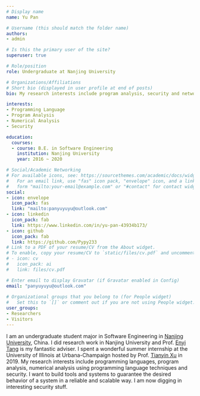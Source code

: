 ```yaml
---
# Display name
name: Yu Pan

# Username (this should match the folder name)
authors:
- admin

# Is this the primary user of the site?
superuser: true

# Role/position
role: Undergraduate at Nanjing University

# Organizations/Affiliations
# Short bio (displayed in user profile at end of posts)
bio: My research interests include program analysis, security and network.

interests:
- Programming Language
- Program Analysis
- Numerical Analysis
- Security

education:
  courses:
  - course: B.E. in Software Engineering
    institution: Nanjing University
    year: 2016 ~ 2020

# Social/Academic Networking
# For available icons, see: https://sourcethemes.com/academic/docs/widgets/#icons
#   For an email link, use "fas" icon pack, "envelope" icon, and a link in the
#   form "mailto:your-email@example.com" or "#contact" for contact widget.
social:
- icon: envelope
  icon_pack: fas
  link: "mailto:panyuyuyu@outlook.com"
- icon: linkedin
  icon_pack: fab
  link: https://www.linkedin.com/in/yu-pan-43934b173/
- icon: github
  icon_pack: fab
  link: https://github.com/Pypy233
# Link to a PDF of your resume/CV from the About widget.
# To enable, copy your resume/CV to `static/files/cv.pdf` and uncomment the lines below.  
# - icon: cv
#   icon_pack: ai
#   link: files/cv.pdf

# Enter email to display Gravatar (if Gravatar enabled in Config)
email: "panyuyuyu@outlook.com"
  
# Organizational groups that you belong to (for People widget)
#   Set this to `[]` or comment out if you are not using People widget.  
user_groups:
- Researchers
- Visitors
---
```

I am an undergraduate student major in Software Engineering in [Nanjing University](https://www.nju.edu.cn/EN/), China. I did research work in Nanjing University and Prof. [Enyi Tang](http://software.nju.edu.cn/eytang) is my fantastic adviser. I spent a wonderful summer internship at the University of Illinois at Urbana-Champaign hosted by Prof. [Tianyin Xu](https://tianyin.github.io) in 2019. 
My research interests include programming languages, program analysis, numerical analysis using programming language techniques and security. I want to build tools and systems to guarantee the desired behavior of a system in a reliable and scalable way. I am now digging in interesting security stuff.

